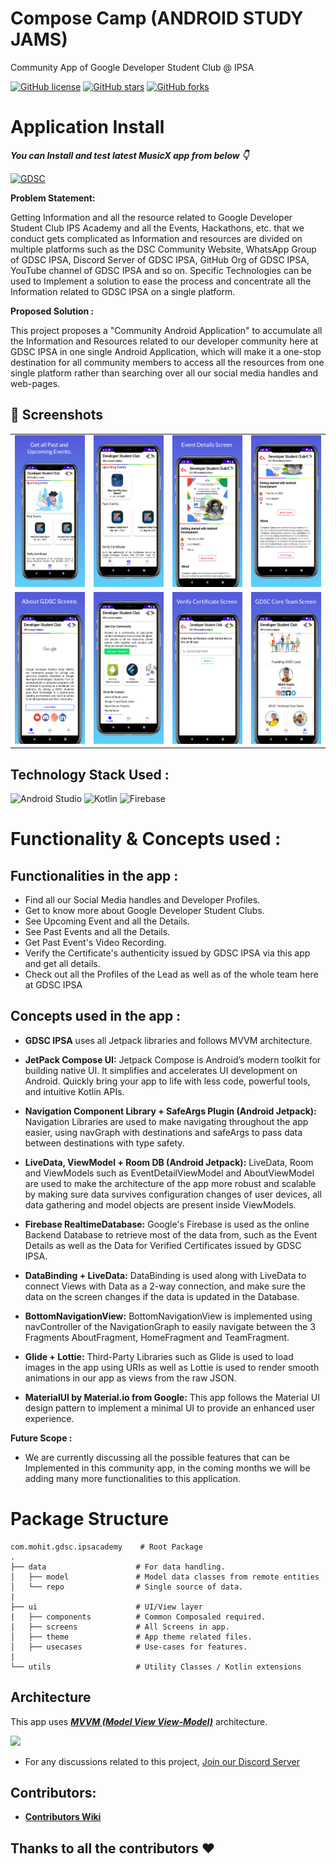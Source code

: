 # Compose Camp (ANDROID STUDY JAMS)

Community App of Google Developer Student Club @ IPSA

[![GitHub license](https://img.shields.io/badge/License-Apache%202.0-blue.svg)](LICENSE)
[![GitHub stars](https://img.shields.io/github/stars/MohitGupta121/gdsc-android-ipsa?style=social)](https://github.com/MohitGupta121/gdsc-android-ipsa/stargazers)
[![GitHub forks](https://img.shields.io/github/forks/MohitGupta121/gdsc-android-ipsa?style=social)](https://github.com/MohitGupta121/gdsc-android-ipsa/network/members)

# Application Install

***You can Install and test latest MusicX app from below 👇***

[![GDSC](https://img.shields.io/badge/GDSCIPSA✅-APK-red.svg?style=for-the-badge&logo=android)](https://github.com/MohitGupta121/gdsc-android-ipsa/releases/download/V1/GDSCIPSAV1.apk)

<b> Problem Statement: </b>

Getting Information and all the resource related to Google Developer Student Club IPS Academy and all the Events, Hackathons, etc. that we conduct gets complicated as Information and resources are divided on multiple platforms such as the DSC Community Website, WhatsApp Group of GDSC IPSA, Discord Server of GDSC IPSA, GitHub Org of GDSC IPSA, YouTube channel of GDSC IPSA and so on. Specific Technologies can be used to Implement a solution to ease the process and concentrate all the Information related to GDSC IPSA on a single platform.

<b> Proposed Solution : </b>

This project proposes a "Community Android Application" to accumulate all the Information and Resources related to our developer community here at GDSC IPSA in one single Android Application, which will make it a one-stop destination for all community members to access all the resources from one single platform rather than searching over all our social media handles and web-pages.


## 📸 Screenshots

|||||
|:----------------------------------------:|:-----------------------------------------:|:-----------------------------------------: |:-----------------------------------------: |
| ![](../media/screen_1.png) | ![](../media/screen_8.png) | ![](../media/screen_2.png) | ![](../media/screen_7.png) |
| ![](../media/screen_4.png) | ![](../media/screen_5.png) | ![](../media/screen_6.png) | ![](../media/screen_3.png) |


## Technology Stack Used :
![Android Studio](https://img.shields.io/badge/Android%20Studio-3DDC84.svg?style=for-the-badge&logo=android-studio&logoColor=white)
![Kotlin](https://img.shields.io/badge/kotlin-%230095D5.svg?style=for-the-badge&logo=kotlin&logoColor=white)
![Firebase](https://img.shields.io/badge/firebase-%23039BE5.svg?style=for-the-badge&logo=firebase)
    	  	
# <b> Functionality & Concepts used : </b>


## Functionalities in the app :

- Find all our Social Media handles and Developer Profiles.
- Get to know more about Google Developer Student Clubs.
- See Upcoming Event and all the Details.
- See Past Events and all the Details.
- Get Past Event's Video Recording.
- Verify the Certificate's authenticity issued by GDSC IPSA via this app and get all details.
- Check out all the Profiles of the Lead as well as of the whole team here at GDSC IPSA

## Concepts used in the app :

- **GDSC IPSA** uses all Jetpack libraries and follows MVVM architecture.

- **JetPack Compose UI:** Jetpack Compose is Android’s modern toolkit for building native UI. It simplifies and accelerates UI development on Android. Quickly bring your app to life with less code, powerful tools, and intuitive Kotlin APIs.
- **Navigation Component Library + SafeArgs Plugin (Android Jetpack):** Navigation Libraries are used to make navigating throughout the app easier, using navGraph with destinations and safeArgs to pass data between destinations with type safety.
- **LiveData, ViewModel + Room DB (Android Jetpack):** LiveData, Room and ViewModels such as EventDetailViewModel and AboutViewModel are used to make the architecture of the app more robust and scalable by making sure data survives configuration changes of user devices, all data gathering and model objects are present inside ViewModels.

- **Firebase RealtimeDatabase:** Google's Firebase is used as the online Backend Database to retrieve most of the data from, such as the Event Details as well as the Data for Verified Certificates issued by GDSC IPSA.
- **DataBinding + LiveData:** DataBinding is used along with LiveData to connect Views with Data as a 2-way connection, and make sure the data on the screen changes if the data is updated in the Database.
- **BottomNavigationView:** BottomNavigationView is implemented using navController of the NavigationGraph to easily navigate between the 3 Fragments AboutFragment, HomeFragment and TeamFragment.

- **Glide + Lottie:** Third-Party Libraries such as Glide is used to load images in the app using URIs as well as Lottie is used to render smooth animations in our app as views from the raw JSON.
- **MaterialUI by Material.io from Google:** This app follows the Material UI design pattern to implement a minimal UI to provide an enhanced user experience.

<b> Future Scope : </b>

<!--- The app is in the Alpha stage current and is being tested, discussed and developed by the student developers here at GDSC IPSA, the app will be released to the Google Play Store as soon as it's ready for the Beta Release. For now, the app can be downloaded from : [CLICK HERE](https://github.com/DSC-PHCET/gdsc-android-app/releases/download/v1.0.0-alpha/gdsc-phcet-alpha-1.0.0.apk)-->

- We are currently discussing all the possible features that can be Implemented in this community app, in the coming months we will be adding many more functionalities to this application.

# Package Structure
    
    com.mohit.gdsc.ipsacademy    # Root Package
    .
    ├── data                    # For data handling.
    │   ├── model               # Model data classes from remote entities
    │   └── repo                # Single source of data.
    |
    ├── ui                      # UI/View layer
    |   ├── components          # Common Composaled required.
    |   ├── screens             # All Screens in app.    
    │   ├── theme               # App theme related files.
    │   ├── usecases            # Use-cases for features.
    |
    └── utils                   # Utility Classes / Kotlin extensions


## Architecture
This app uses [***MVVM (Model View View-Model)***](https://developer.android.com/jetpack/docs/guide#recommended-app-arch) architecture.

![](https://developer.android.com/topic/libraries/architecture/images/final-architecture.png)

- For any discussions related to this project, [Join our Discord Server](https://discord.gg/9AnpSSjs)

<h2>Contributors:</h2> 

* **[Contributors Wiki](https://github.com/MohitGupta121/gdsc-android-ipsa/blob/develop/CODE_OF_CONDUCT.md#contributor-covenant-code-of-conduct)**

## Thanks to all the contributors ❤️

<!--
<table>
   <tr>
      <td>
         <a href = "https://github.com/MohitGupta121/gdsc-android-ipsa/graphs/contributors">
         <img src = "https://contrib.rocks/image?repo=MohitGupta121/gdsc-android-ipsa"/>
         </a>
      </td>
   </tr>
</table>
